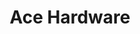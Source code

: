 ---
title: "Ace Hardware"
url: /indianapolis/ace-hardware-west-washington-street/
shop: doityourself
---